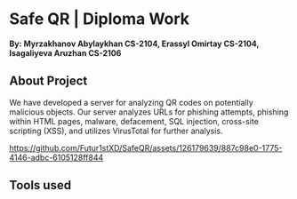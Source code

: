 # Safe QR | Diploma Work #
**By: Myrzakhanov Abylaykhan CS-2104, Erassyl Omirtay CS-2104, Isagaliyeva Aruzhan CS-2106**

## About Project ##
We have developed a server for analyzing QR codes on potentially malicious objects. Our server analyzes URLs for phishing attempts, phishing within HTML pages, malware, defacement, SQL injection, cross-site scripting (XSS), and utilizes VirusTotal for further analysis.

https://github.com/Futur1stXD/SafeQR/assets/126179639/887c98e0-1775-4146-adbc-6105128ff844

## Tools used ##

